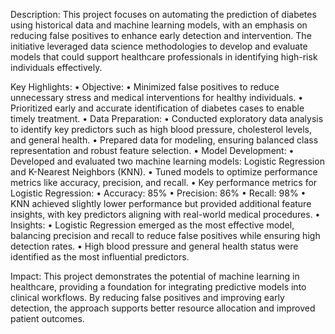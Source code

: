 Description:
This project focuses on automating the prediction of diabetes using historical data and machine learning models, with an emphasis on reducing false positives to enhance early detection and intervention. The initiative leveraged data science methodologies to develop and evaluate models that could support healthcare professionals in identifying high-risk individuals effectively.

Key Highlights:
 • Objective:
 • Minimized false positives to reduce unnecessary stress and medical interventions for healthy individuals.
 • Prioritized early and accurate identification of diabetes cases to enable timely treatment.
 • Data Preparation:
 • Conducted exploratory data analysis to identify key predictors such as high blood pressure, cholesterol levels, and general health.
 • Prepared data for modeling, ensuring balanced class representation and robust feature selection.
 • Model Development:
 • Developed and evaluated two machine learning models: Logistic Regression and K-Nearest Neighbors (KNN).
 • Tuned models to optimize performance metrics like accuracy, precision, and recall.
 • Key performance metrics for Logistic Regression:
 • Accuracy: 85%
 • Precision: 86%
 • Recall: 98%
 • KNN achieved slightly lower performance but provided additional feature insights, with key predictors aligning with real-world medical procedures.
 • Insights:
 • Logistic Regression emerged as the most effective model, balancing precision and recall to reduce false positives while ensuring high detection rates.
 • High blood pressure and general health status were identified as the most influential predictors.

Impact:
This project demonstrates the potential of machine learning in healthcare, providing a foundation for integrating predictive models into clinical workflows. By reducing false positives and improving early detection, the approach supports better resource allocation and improved patient outcomes.
